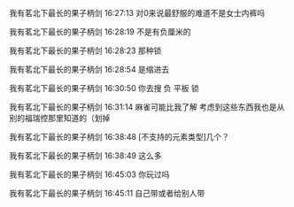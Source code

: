 我有茗北下最长的果子柄剑 16:27:13
对0来说最舒服的难道不是女士内裤吗

我有茗北下最长的果子柄剑 16:28:19
不是有负厘米的

我有茗北下最长的果子柄剑 16:28:23
那种锁

我有茗北下最长的果子柄剑 16:28:54
是缩进去

我有茗北下最长的果子柄剑 16:30:50
你去搜 负 平板 锁

我有茗北下最长的果子柄剑 16:31:14
麻雀可能比我了解 考虑到这些东西我也是从别的福瑞控那里知道的（划掉

我有茗北下最长的果子柄剑 16:38:48
[不支持的元素类型]几个？

我有茗北下最长的果子柄剑 16:38:49
这么多

我有茗北下最长的果子柄剑 16:45:03
你玩过吗

我有茗北下最长的果子柄剑 16:45:11
自己带或者给别人带
